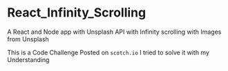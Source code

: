 # React_Infinity_Scrolling
A React and Node app with Unsplash API with Infinity scrolling with Images from Unsplash

This is a Code Challenge Posted on 
`scotch.io`
I tried to solve it with my Understanding
